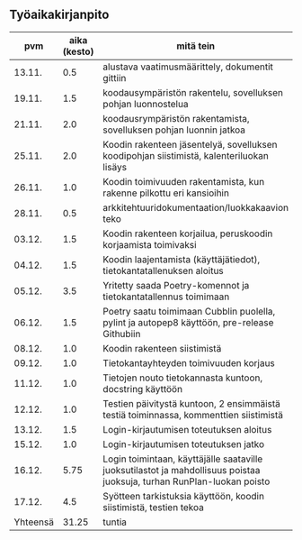 ## Työaikakirjanpito

|pvm|aika (kesto)|mitä tein|
|------|------|------|
|13.11.|0.5|alustava vaatimusmäärittely, dokumentit gittiin|
|19.11.|1.5|koodausympäristön rakentelu, sovelluksen pohjan luonnostelua|
|21.11.|2.0|koodausrympäristön rakentamista, sovelluksen pohjan luonnin jatkoa|
|25.11.|2.0|Koodin rakenteen jäsentelyä, sovelluksen koodipohjan siistimistä, kalenteriluokan lisäys|
|26.11.|1.0|Koodin toimivuuden rakentamista, kun rakenne pilkottu eri kansioihin|
|28.11.|0.5|arkkitehtuuridokumentaation/luokkakaavion teko|
|03.12.|1.5|Koodin rakenteen korjailua, peruskoodin korjaamista toimivaksi|
|04.12.|1.5|Koodin laajentamista (käyttäjätiedot), tietokantatallenuksen aloitus|
|05.12.|3.5|Yritetty saada Poetry-komennot ja tietokantatallennus toimimaan|
|06.12.|1.5|Poetry saatu toimimaan Cubblin puolella, pylint ja autopep8 käyttöön, pre-release Githubiin|
|08.12.|1.0|Koodin rakenteen siistimistä|
|09.12.|1.0|Tietokantayhteyden toimivuuden korjaus|
|11.12.|1.0|Tietojen nouto tietokannasta kuntoon, docstring käyttöön|
|12.12.|1.0|Testien päivitystä kuntoon, 2 ensimmäistä testiä toiminnassa, kommenttien siistimistä|
|13.12.|1.5|Login-kirjautumisen toteutuksen aloitus|
|15.12.|1.0|Login-kirjautumisen toteutuksen jatko|
|16.12.|5.75|Login toimintaan, käyttäjälle saataville juoksutilastot ja mahdollisuus poistaa juoksuja, turhan RunPlan-luokan poisto|
|17.12.|4.5|Syötteen tarkistuksia käyttöön, koodin siistimistä, testien tekoa|
|Yhteensä|31.25|tuntia|

